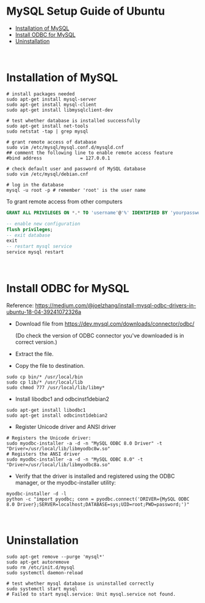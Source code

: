 # MySQL Setup Guide of Ubuntu

* [Installation of MySQL](#Installation-of-MySQL)
* [Install ODBC for MySQL](#Install-ODBC-for-MySQL)
* [Uninstallation](#Uninstallation)

<br>

# Installation of MySQL

```shell
# install packages needed
sudo apt-get install mysql-server
sudo apt-get install mysql-client
sudo apt-get install libmysqlclient-dev

# test whether database is installed successfully
sudo apt-get install net-tools
sudo netstat -tap | grep mysql

# grant remote access of database
sudo vim /etc/mysql/mysql.conf.d/mysqld.cnf
## comment the following line to enable remote access feature
#bind address              = 127.0.0.1

# check default user and password of MySQL database
sudo vim /etc/mysql/debian.cnf

# log in the database
mysql -u root -p # remember 'root' is the user name
```

To grant remote access from other computers

```sql
GRANT ALL PRIVILEGES ON *.* TO 'username'@'%' IDENTIFIED BY 'yourpassword' WITH GRANT OPTION;

-- enable new configuration
flush privileges;  
-- exit database
exit
-- restart mysql service
service mysql restart
```

<br>

# Install ODBC for MySQL

Reference: https://medium.com/@joelzhang/install-mysql-odbc-drivers-in-ubuntu-18-04-39241072326a

* Download file from https://dev.mysql.com/downloads/connector/odbc/

  (Do check the version of ODBC connector you've downloaded is in correct version.)

* Extract the file.

* Copy the file to destination.

```shell
sudo cp bin/* /usr/local/bin
sudo cp lib/* /usr/local/lib
sudo chmod 777 /usr/local/lib/libmy*
```

* Install libodbc1 and odbcinst1debian2

```shell
sudo apt-get install libodbc1
sudo apt-get install odbcinst1debian2
```

* Register Unicode driver and ANSI driver

```shell
# Registers the Unicode driver:
sudo myodbc-installer -a -d -n "MySQL ODBC 8.0 Driver" -t "Driver=/usr/local/lib/libmyodbc8w.so"
# Registers the ANSI driver
sudo myodbc-installer -a -d -n "MySQL ODBC 8.0" -t "Driver=/usr/local/lib/libmyodbc8a.so"
```

* Verify that the driver is installed and registered using the ODBC manager, or the myodbc-installer utility: 

```shell
myodbc-installer -d -l
python -c "import pyodbc; conn = pyodbc.connect('DRIVER={MySQL ODBC 8.0 Driver};SERVER=localhost;DATABASE=sys;UID=root;PWD=password;')"
```

<br>

# Uninstallation

```Shell
sudo apt-get remove --purge 'mysql*'
sudo apt-get autoremove
sudo rm /etc/init.d/mysql
sudo systemctl daemon-reload 
```

```shell
# test whether mysql database is uninstalled correctly
sudo systemctl start mysql
# Failed to start mysql.service: Unit mysql.service not found.
```

